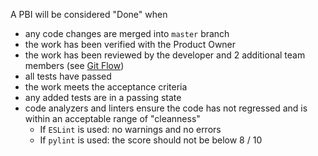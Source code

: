 A PBI will be considered "Done" when
* any code changes are merged into `master` branch 
* the work has been verified with the Product Owner
* the work has been reviewed by the developer and 2 additional team members (see [Git Flow](/msoe.edu/sdl/sd21/sisyphus/msoe-sisbot/-/wikis/Process/Git%20Flow))
* all tests have passed
* the work meets the acceptance criteria
* any added tests are in a passing state
* code analyzers and linters ensure the code has not regressed and is within an acceptable range of "cleanness"
    * If `ESLint` is used: no warnings and no errors
    * If `pylint` is used: the score should not be below 8 / 10